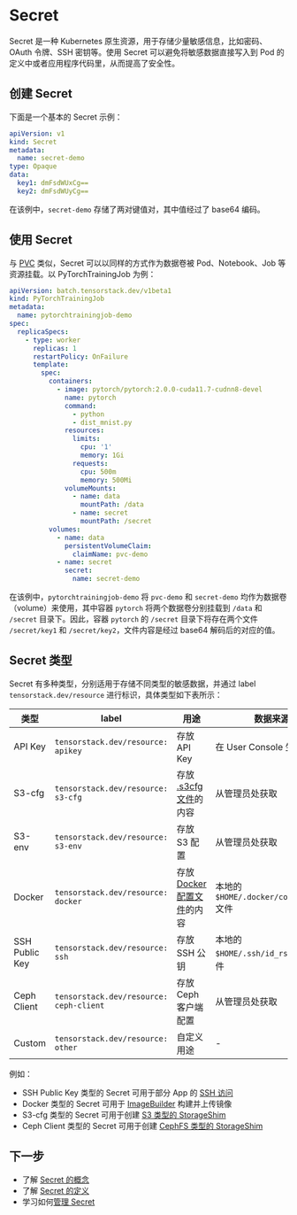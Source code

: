 # Secret

Secret 是一种 Kubernetes 原生资源，用于存储少量敏感信息，比如密码、OAuth 令牌、SSH 密钥等。使用 Secret 可以避免将敏感数据直接写入到 Pod 的定义中或者应用程序代码里，从而提高了安全性。

## 创建 Secret

下面是一个基本的 Secret 示例：

```yaml
apiVersion: v1
kind: Secret
metadata:
  name: secret-demo
type: Opaque
data:
  key1: dmFsdWUxCg==
  key2: dmFsdWUyCg==
```

在该例中，`secret-demo` 存储了两对键值对，其中值经过了 base64 编码。

## 使用 Secret

与 [PVC](../storage/pvc.md) 类似，Secret 可以以同样的方式作为数据卷被 Pod、Notebook、Job 等资源挂载。以 PyTorchTrainingJob 为例：

```yaml
apiVersion: batch.tensorstack.dev/v1beta1
kind: PyTorchTrainingJob
metadata:
  name: pytorchtrainingjob-demo
spec:
  replicaSpecs:
    - type: worker
      replicas: 1
      restartPolicy: OnFailure
      template:
        spec:
          containers:
            - image: pytorch/pytorch:2.0.0-cuda11.7-cudnn8-devel
              name: pytorch
              command:
                - python
                - dist_mnist.py
              resources:
                limits:
                  cpu: '1'
                  memory: 1Gi
                requests:
                  cpu: 500m
                  memory: 500Mi
              volumeMounts:
                - name: data
                  mountPath: /data
                - name: secret
                  mountPath: /secret
          volumes:
            - name: data
              persistentVolumeClaim:
                claimName: pvc-demo
            - name: secret
              secret:
                name: secret-demo
```

在该例中，`pytorchtrainingjob-demo` 将 `pvc-demo` 和 `secret-demo` 均作为数据卷（volume）来使用，其中容器 `pytorch` 将两个数据卷分别挂载到 `/data` 和 `/secret` 目录下。因此，容器 `pytorch` 的 `/secret` 目录下将存在两个文件 `/secret/key1` 和 `/secret/key2`，文件内容是经过 base64 解码后的对应的值。

## Secret 类型

Secret 有多种类型，分别适用于存储不同类型的敏感数据，并通过 label `tensorstack.dev/resource` 进行标识，具体类型如下表所示：

| 类型           | label                                   | 用途                                                                        | 数据来源                                |
| -------------- | --------------------------------------- | --------------------------------------------------------------------------- | --------------------------------------- |
| API Key        | `tensorstack.dev/resource: apikey`      | 存放 API Key                                                                | 在 User Console 生成                    |
| S3-cfg         | `tensorstack.dev/resource: s3-cfg`      | 存放 [.s3cfg 文件](https://s3tools.org/kb/item14.htm)的内容                 | 从管理员处获取                          |
| S3-env         | `tensorstack.dev/resource: s3-env`      | 存放 S3 配置                                                                | 从管理员处获取                          |
| Docker         | `tensorstack.dev/resource: docker`      | 存放 [Docker 配置文件](https://docs.docker.com/engine/swarm/configs/)的内容 | 本地的 `$HOME/.docker/config.json` 文件 |
| SSH Public Key | `tensorstack.dev/resource: ssh`         | 存放 SSH 公钥                                                               | 本地的 `$HOME/.ssh/id_rsa.pub` 文件     |
| Ceph Client    | `tensorstack.dev/resource: ceph-client` | 存放 Ceph 客户端配置                                                        | 从管理员处获取                          |
| Custom         | `tensorstack.dev/resource: other`       | 自定义用途                                                                  | -                                       |

例如：

* SSH Public Key 类型的 Secret 可用于部分 App 的 [SSH 访问]()
* Docker 类型的 Secret 可用于 [ImageBuilder](../imagebuilder.md) 构建并上传镜像
* S3-cfg 类型的 Secret 可用于创建 [S3 类型的 StorageShim](../storage/storageshim.md#s3-类型)
* Ceph Client 类型的 Secret 可用于创建 [CephFS 类型的 StorageShim](../storage/storageshim.md#cephfs-类型)

## 下一步

* 了解 <a target="_blank" rel="noopener noreferrer" href="https://kubernetes.io/docs/concepts/configuration/configmap/">Secret 的概念</a>
* 了解 <a target="_blank" rel="noopener noreferrer" href="https://kubernetes.io/docs/reference/kubernetes-api/config-and-storage-resources/secret-v1/">Secret 的定义</a>
* 学习如何[管理 Secret](../../guide/manage-storage-network-and-auxiliary/secret.md)
